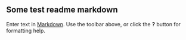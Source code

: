 ## Some test readme markdown

Enter text in [Markdown](http://daringfireball.net/projects/markdown/). Use the toolbar above, or click the **?** button for formatting help.
